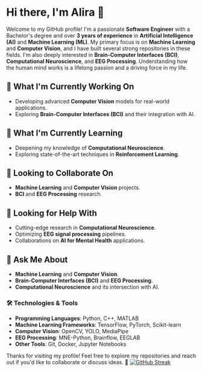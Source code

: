 # Hi there, I'm Alira 👋

Welcome to my GitHub profile! I'm a passionate **Software Engineer** with a Bachelor's degree and over **3 years of experience** in **Artificial Intelligence (AI)** and **Machine Learning (ML)**. My primary focus is on **Machine Learning** and **Computer Vision**, and I have built several strong repositories in these fields. I'm also deeply interested in **Brain-Computer Interfaces (BCI)**, **Computational Neuroscience**, and **EEG Processing**. Understanding how the human mind works is a lifelong passion and a driving force in my life.

## 🔭 What I'm Currently Working On
- Developing advanced **Computer Vision** models for real-world applications.
- Exploring **Brain-Computer Interfaces (BCI)** and their integration with AI.

## 🌱 What I'm Currently Learning
- Deepening my knowledge of **Computational Neuroscience**.
- Exploring state-of-the-art techniques in **Reinforcement Learning**.

## 👯 Looking to Collaborate On
- **Machine Learning** and **Computer Vision** projects.
- **BCI** and **EEG Processing** research.

## 🤔 Looking for Help With
- Cutting-edge research in **Computational Neuroscience**.
- Optimizing **EEG signal processing** pipelines.
- Collaborations on **AI for Mental Health** applications.

## 💬 Ask Me About
- **Machine Learning** and **Computer Vision**.
- **Brain-Computer Interfaces (BCI)** and **EEG Processing**.
- **Computational Neuroscience** and its intersection with AI.


### 🛠️ Technologies & Tools
- **Programming Languages**: Python, C++, MATLAB
- **Machine Learning Frameworks**: TensorFlow, PyTorch, Scikit-learn
- **Computer Vision**: OpenCV, YOLO, MediaPipe
- **EEG Processing**: MNE-Python, Brainflow, EEGLAB
- **Other Tools**: Git, Docker, Jupyter Notebooks



Thanks for visiting my profile! Feel free to explore my repositories and reach out if you'd like to collaborate or discuss ideas. 🚀
[![GitHub Streak](https://github-readme-streak-stats.herokuapp.com?user=alirzx&theme=dracula&hide_border=true&border_radius=5.1&date_format=M%20j%5B%2C%20Y%5D)](https://git.io/streak-stats)
